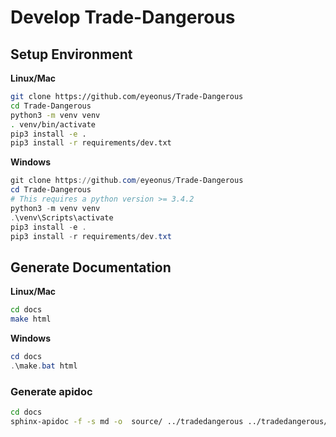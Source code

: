 Develop Trade-Dangerous
============================

## Setup Environment

__Linux/Mac__
```bash
git clone https://github.com/eyeonus/Trade-Dangerous
cd Trade-Dangerous
python3 -m venv venv
. venv/bin/activate
pip3 install -e .
pip3 install -r requirements/dev.txt
```

__Windows__
```powershell
git clone https://github.com/eyeonus/Trade-Dangerous
cd Trade-Dangerous
# This requires a python version >= 3.4.2
python3 -m venv venv
.\venv\Scripts\activate
pip3 install -e .
pip3 install -r requirements/dev.txt
```

## Generate Documentation

__Linux/Mac__
```bash
cd docs
make html
```

__Windows__
```powershell
cd docs
.\make.bat html
```

### Generate apidoc
```bash
cd docs
sphinx-apidoc -f -s md -o  source/ ../tradedangerous ../tradedangerous/mfd ../tradedangerous/templates ../tradedangerous/commands
```